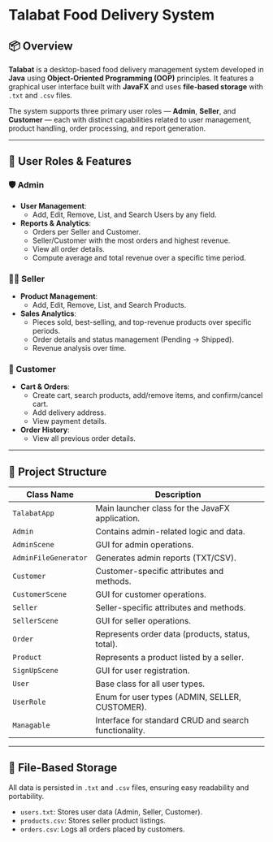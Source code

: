# Talabat Food Delivery System

## 📦 Overview

**Talabat** is a desktop-based food delivery management system developed in **Java** using **Object-Oriented Programming (OOP)** principles. It features a graphical user interface built with **JavaFX** and uses **file-based storage** with `.txt` and `.csv` files.

The system supports three primary user roles — **Admin**, **Seller**, and **Customer** — each with distinct capabilities related to user management, product handling, order processing, and report generation.

---

## 👤 User Roles & Features

### 🛡️ Admin
- **User Management**:
  - Add, Edit, Remove, List, and Search Users by any field.
- **Reports & Analytics**:
  - Orders per Seller and Customer.
  - Seller/Customer with the most orders and highest revenue.
  - View all order details.
  - Compute average and total revenue over a specific time period.

### 🧑‍🍳 Seller
- **Product Management**:
  - Add, Edit, Remove, List, and Search Products.
- **Sales Analytics**:
  - Pieces sold, best-selling, and top-revenue products over specific periods.
  - Order details and status management (Pending → Shipped).
  - Revenue analysis over time.

### 🧑 Customer
- **Cart & Orders**:
  - Create cart, search products, add/remove items, and confirm/cancel cart.
  - Add delivery address.
  - View payment details.
- **Order History**:
  - View all previous order details.

---

## 🧱 Project Structure

| Class Name           | Description |
|----------------------|-------------|
| `TalabatApp`         | Main launcher class for the JavaFX application. |
| `Admin`              | Contains admin-related logic and data. |
| `AdminScene`         | GUI for admin operations. |
| `AdminFileGenerator` | Generates admin reports (TXT/CSV). |
| `Customer`           | Customer-specific attributes and methods. |
| `CustomerScene`      | GUI for customer operations. |
| `Seller`             | Seller-specific attributes and methods. |
| `SellerScene`        | GUI for seller operations. |
| `Order`              | Represents order data (products, status, total). |
| `Product`            | Represents a product listed by a seller. |
| `SignUpScene`        | GUI for user registration. |
| `User`               | Base class for all user types. |
| `UserRole`           | Enum for user types (ADMIN, SELLER, CUSTOMER). |
| `Managable`          | Interface for standard CRUD and search functionality. |

---

## 💾 File-Based Storage

All data is persisted in `.txt` and `.csv` files, ensuring easy readability and portability.

- `users.txt`: Stores user data (Admin, Seller, Customer).
- `products.csv`: Stores seller product listings.
- `orders.csv`: Logs all orders placed by customers.
